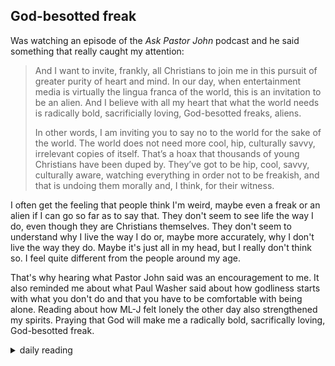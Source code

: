 ## God-besotted freak

Was watching an episode of the *Ask Pastor John* podcast and he said something that really caught my attention:

> And I want to invite, frankly, all Christians to join me in this pursuit of greater purity of heart and mind. In our day, when entertainment media is virtually the lingua franca of the world, this is an invitation to be an alien. And I believe with all my heart that what the world needs is radically bold, sacrificially loving, God-besotted freaks, aliens.
>
> In other words, I am inviting you to say no to the world for the sake of the world. The world does not need more cool, hip, culturally savvy, irrelevant copies of itself. That’s a hoax that thousands of young Christians have been duped by. They’ve got to be hip, cool, savvy, culturally aware, watching everything in order not to be freakish, and that is undoing them morally and, I think, for their witness.

I often get the feeling that people think I'm weird, maybe even a freak or an alien if I can go so far as to say that. They don't seem to see life the way I do, even though they are Christians themselves. They don't seem to understand why I live the way I do or, maybe more accurately, why I don't live the way they do. Maybe it's just all in my head, but I really don't think so. I feel quite different from the people around my age.

That's why hearing what Pastor John said was an encouragement to me. It also reminded me about what Paul Washer said about how godliness starts with what you don't do and that you have to be comfortable with being alone. Reading about how ML-J felt lonely the other day also strengthened my spirits. Praying that God will make me a radically bold, sacrifically loving, God-besotted freak.

<details markdown="1">
<summary>daily reading</summary>

| {{ page.date | date: "%B %-d, %Y" }} |
| :-------------: |
| [Ex. 3; Luke 6; Job 20; 1 Cor. 7]({% link _Bible/Bible-year-2.md %}) |
| [WSC 101-103]({% link _wsc/wsc-month-1.md %}) |
| [The Athanasian Creed](https://threeforms.org/the-athanasian-creed/) |

</details>